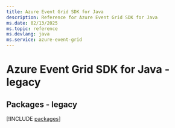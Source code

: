 ```yaml
---
title: Azure Event Grid SDK for Java
description: Reference for Azure Event Grid SDK for Java
ms.date: 02/13/2025
ms.topic: reference
ms.devlang: java
ms.service: azure-event-grid
---
```

# Azure Event Grid SDK for Java - legacy
## Packages - legacy
[!INCLUDE [packages](event-grid-index.md)]